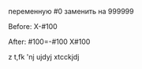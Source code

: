 переменную #0 заменить на 999999


Before:
X-#100

After:
#100=-#100
X#100

z t,fk 'nj ujdyj xtcckjdj
